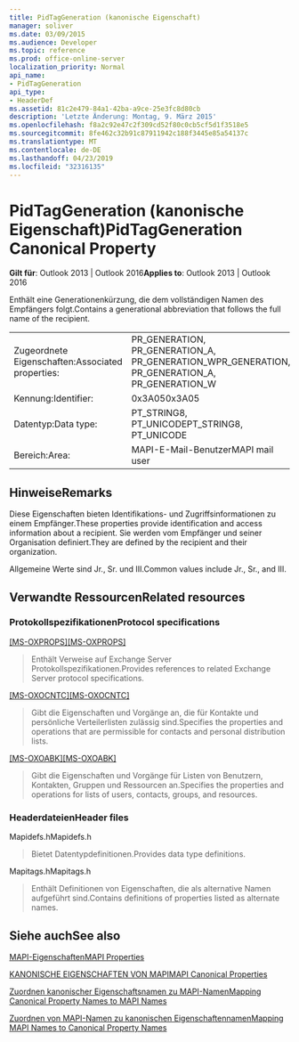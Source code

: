 ```yaml
---
title: PidTagGeneration (kanonische Eigenschaft)
manager: soliver
ms.date: 03/09/2015
ms.audience: Developer
ms.topic: reference
ms.prod: office-online-server
localization_priority: Normal
api_name:
- PidTagGeneration
api_type:
- HeaderDef
ms.assetid: 81c2e479-84a1-42ba-a9ce-25e3fc8d80cb
description: 'Letzte Änderung: Montag, 9. März 2015'
ms.openlocfilehash: f8a2c92e47c2f309cd52f80c0cb5cf5d1f3518e5
ms.sourcegitcommit: 8fe462c32b91c87911942c188f3445e85a54137c
ms.translationtype: MT
ms.contentlocale: de-DE
ms.lasthandoff: 04/23/2019
ms.locfileid: "32316135"
---
```

# <a name="pidtaggeneration-canonical-property"></a><span data-ttu-id="d7f35-103">PidTagGeneration (kanonische Eigenschaft)</span><span class="sxs-lookup"><span data-stu-id="d7f35-103">PidTagGeneration Canonical Property</span></span>

  
  
<span data-ttu-id="d7f35-104">**Gilt für**: Outlook 2013 | Outlook 2016</span><span class="sxs-lookup"><span data-stu-id="d7f35-104">**Applies to**: Outlook 2013 | Outlook 2016</span></span> 
  
<span data-ttu-id="d7f35-105">Enthält eine Generationenkürzung, die dem vollständigen Namen des Empfängers folgt.</span><span class="sxs-lookup"><span data-stu-id="d7f35-105">Contains a generational abbreviation that follows the full name of the recipient.</span></span> 
  
|||
|:-----|:-----|
|<span data-ttu-id="d7f35-106">Zugeordnete Eigenschaften:</span><span class="sxs-lookup"><span data-stu-id="d7f35-106">Associated properties:</span></span>  <br/> |<span data-ttu-id="d7f35-107">PR_GENERATION, PR_GENERATION_A, PR_GENERATION_W</span><span class="sxs-lookup"><span data-stu-id="d7f35-107">PR_GENERATION, PR_GENERATION_A, PR_GENERATION_W</span></span>  <br/> |
|<span data-ttu-id="d7f35-108">Kennung:</span><span class="sxs-lookup"><span data-stu-id="d7f35-108">Identifier:</span></span>  <br/> |<span data-ttu-id="d7f35-109">0x3A05</span><span class="sxs-lookup"><span data-stu-id="d7f35-109">0x3A05</span></span>  <br/> |
|<span data-ttu-id="d7f35-110">Datentyp:</span><span class="sxs-lookup"><span data-stu-id="d7f35-110">Data type:</span></span>  <br/> |<span data-ttu-id="d7f35-111">PT_STRING8, PT_UNICODE</span><span class="sxs-lookup"><span data-stu-id="d7f35-111">PT_STRING8, PT_UNICODE</span></span>  <br/> |
|<span data-ttu-id="d7f35-112">Bereich:</span><span class="sxs-lookup"><span data-stu-id="d7f35-112">Area:</span></span>  <br/> |<span data-ttu-id="d7f35-113">MAPI-E-Mail-Benutzer</span><span class="sxs-lookup"><span data-stu-id="d7f35-113">MAPI mail user</span></span>  <br/> |
   
## <a name="remarks"></a><span data-ttu-id="d7f35-114">Hinweise</span><span class="sxs-lookup"><span data-stu-id="d7f35-114">Remarks</span></span>

<span data-ttu-id="d7f35-115">Diese Eigenschaften bieten Identifikations- und Zugriffsinformationen zu einem Empfänger.</span><span class="sxs-lookup"><span data-stu-id="d7f35-115">These properties provide identification and access information about a recipient.</span></span> <span data-ttu-id="d7f35-116">Sie werden vom Empfänger und seiner Organisation definiert.</span><span class="sxs-lookup"><span data-stu-id="d7f35-116">They are defined by the recipient and their organization.</span></span> 
  
<span data-ttu-id="d7f35-117">Allgemeine Werte sind Jr., Sr. und III.</span><span class="sxs-lookup"><span data-stu-id="d7f35-117">Common values include Jr., Sr., and III.</span></span>
  
## <a name="related-resources"></a><span data-ttu-id="d7f35-118">Verwandte Ressourcen</span><span class="sxs-lookup"><span data-stu-id="d7f35-118">Related resources</span></span>

### <a name="protocol-specifications"></a><span data-ttu-id="d7f35-119">Protokollspezifikationen</span><span class="sxs-lookup"><span data-stu-id="d7f35-119">Protocol specifications</span></span>

<span data-ttu-id="d7f35-120">[[MS-OXPROPS]](https://msdn.microsoft.com/library/f6ab1613-aefe-447d-a49c-18217230b148%28Office.15%29.aspx)</span><span class="sxs-lookup"><span data-stu-id="d7f35-120">[[MS-OXPROPS]](https://msdn.microsoft.com/library/f6ab1613-aefe-447d-a49c-18217230b148%28Office.15%29.aspx)</span></span>
  
> <span data-ttu-id="d7f35-121">Enthält Verweise auf Exchange Server Protokollspezifikationen.</span><span class="sxs-lookup"><span data-stu-id="d7f35-121">Provides references to related Exchange Server protocol specifications.</span></span>
    
<span data-ttu-id="d7f35-122">[[MS-OXOCNTC]](https://msdn.microsoft.com/library/9b636532-9150-4836-9635-9c9b756c9ccf%28Office.15%29.aspx)</span><span class="sxs-lookup"><span data-stu-id="d7f35-122">[[MS-OXOCNTC]](https://msdn.microsoft.com/library/9b636532-9150-4836-9635-9c9b756c9ccf%28Office.15%29.aspx)</span></span>
  
> <span data-ttu-id="d7f35-123">Gibt die Eigenschaften und Vorgänge an, die für Kontakte und persönliche Verteilerlisten zulässig sind.</span><span class="sxs-lookup"><span data-stu-id="d7f35-123">Specifies the properties and operations that are permissible for contacts and personal distribution lists.</span></span>
    
<span data-ttu-id="d7f35-124">[[MS-OXOABK]](https://msdn.microsoft.com/library/f4cf9b4c-9232-4506-9e71-2270de217614%28Office.15%29.aspx)</span><span class="sxs-lookup"><span data-stu-id="d7f35-124">[[MS-OXOABK]](https://msdn.microsoft.com/library/f4cf9b4c-9232-4506-9e71-2270de217614%28Office.15%29.aspx)</span></span>
  
> <span data-ttu-id="d7f35-125">Gibt die Eigenschaften und Vorgänge für Listen von Benutzern, Kontakten, Gruppen und Ressourcen an.</span><span class="sxs-lookup"><span data-stu-id="d7f35-125">Specifies the properties and operations for lists of users, contacts, groups, and resources.</span></span>
    
### <a name="header-files"></a><span data-ttu-id="d7f35-126">Headerdateien</span><span class="sxs-lookup"><span data-stu-id="d7f35-126">Header files</span></span>

<span data-ttu-id="d7f35-127">Mapidefs.h</span><span class="sxs-lookup"><span data-stu-id="d7f35-127">Mapidefs.h</span></span>
  
> <span data-ttu-id="d7f35-128">Bietet Datentypdefinitionen.</span><span class="sxs-lookup"><span data-stu-id="d7f35-128">Provides data type definitions.</span></span>
    
<span data-ttu-id="d7f35-129">Mapitags.h</span><span class="sxs-lookup"><span data-stu-id="d7f35-129">Mapitags.h</span></span>
  
> <span data-ttu-id="d7f35-130">Enthält Definitionen von Eigenschaften, die als alternative Namen aufgeführt sind.</span><span class="sxs-lookup"><span data-stu-id="d7f35-130">Contains definitions of properties listed as alternate names.</span></span>
    
## <a name="see-also"></a><span data-ttu-id="d7f35-131">Siehe auch</span><span class="sxs-lookup"><span data-stu-id="d7f35-131">See also</span></span>



[<span data-ttu-id="d7f35-132">MAPI-Eigenschaften</span><span class="sxs-lookup"><span data-stu-id="d7f35-132">MAPI Properties</span></span>](mapi-properties.md)
  
[<span data-ttu-id="d7f35-133">KANONISCHE EIGENSCHAFTEN VON MAPI</span><span class="sxs-lookup"><span data-stu-id="d7f35-133">MAPI Canonical Properties</span></span>](mapi-canonical-properties.md)
  
[<span data-ttu-id="d7f35-134">Zuordnen kanonischer Eigenschaftsnamen zu MAPI-Namen</span><span class="sxs-lookup"><span data-stu-id="d7f35-134">Mapping Canonical Property Names to MAPI Names</span></span>](mapping-canonical-property-names-to-mapi-names.md)
  
[<span data-ttu-id="d7f35-135">Zuordnen von MAPI-Namen zu kanonischen Eigenschaftennamen</span><span class="sxs-lookup"><span data-stu-id="d7f35-135">Mapping MAPI Names to Canonical Property Names</span></span>](mapping-mapi-names-to-canonical-property-names.md)

